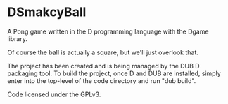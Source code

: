 # DSmakcyBall

A Pong game written in the D programming language with the Dgame library.

Of course the ball is actually a square, but we'll just overlook that.

The project has been created and is being managed by the DUB D packaging tool.  To build the project, once D and DUB are installed, simply enter into the top-level of the code directory and run "dub build".

Code licensed under the GPLv3.


